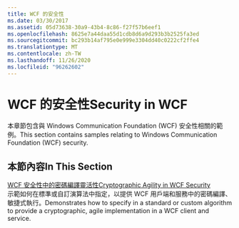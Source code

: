 ```yaml
---
title: WCF 的安全性
ms.date: 03/30/2017
ms.assetid: 05d73638-30a9-43b4-8c86-f27f57b6eef1
ms.openlocfilehash: 8625e7a44daa55d1cdb8d6a9d293b3b2525fa3ed
ms.sourcegitcommit: bc293b14af795e0e999e3304dd40c0222cf2ffe4
ms.translationtype: MT
ms.contentlocale: zh-TW
ms.lasthandoff: 11/26/2020
ms.locfileid: "96262602"
---
```

# <a name="security-in-wcf"></a><span data-ttu-id="f108a-102">WCF 的安全性</span><span class="sxs-lookup"><span data-stu-id="f108a-102">Security in WCF</span></span>

<span data-ttu-id="f108a-103">本章節包含與 Windows Communication Foundation (WCF) 安全性相關的範例。</span><span class="sxs-lookup"><span data-stu-id="f108a-103">This section contains samples relating to Windows Communication Foundation (WCF) security.</span></span>  
  
## <a name="in-this-section"></a><span data-ttu-id="f108a-104">本節內容</span><span class="sxs-lookup"><span data-stu-id="f108a-104">In This Section</span></span>  

 [<span data-ttu-id="f108a-105">WCF 安全性中的密碼編譯靈活性</span><span class="sxs-lookup"><span data-stu-id="f108a-105">Cryptographic Agility in WCF Security</span></span>](cryptographic-agility-in-wcf-security.md)  
 <span data-ttu-id="f108a-106">示範如何在標準或自訂演算法中指定，以提供 WCF 用戶端和服務中的密碼編譯、敏捷式執行。</span><span class="sxs-lookup"><span data-stu-id="f108a-106">Demonstrates how to specify in a standard or custom algorithm to provide a cryptographic, agile implementation in a WCF client and service.</span></span>
